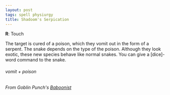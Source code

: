 ```yaml
---
layout: post
tags: spell physiurgy
title: Shadoom's Serpication
---
```

**R**: Touch

The target is cured of a poison, which they vomit out in the form of a serpent. The snake depends on the type of the poison.  Although they look exotic, these new species behave like normal snakes. You can give a [dice]-word command to the snake.
 
###### vomit + poison
###### From Goblin Punch's [Baboonist](https://goblinpunch.blogspot.com/2019/07/new-wizard-baboonist.html)
